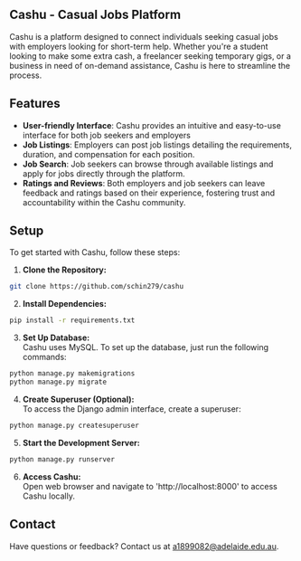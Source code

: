 ## Cashu - Casual Jobs Platform
Cashu is a platform designed to connect individuals seeking casual jobs with employers looking for short-term help. Whether you're a student looking to make some extra cash, a freelancer seeking temporary gigs, or a business in need of on-demand assistance, Cashu is here to streamline the process.

## Features
- **User-friendly Interface**: Cashu provides an intuitive and easy-to-use interface for both job seekers and employers
- **Job Listings**: Employers can post job listings detailing the requirements, duration, and compensation for each position.
- **Job Search**: Job seekers can browse through available listings and apply for jobs directly through the platform.
- **Ratings and Reviews**: Both employers and job seekers can leave feedback and ratings based on their experience, fostering trust and accountability within the Cashu community.

## Setup
To get started with Cashu, follow these steps:
1. **Clone the Repository:**
```bash
git clone https://github.com/schin279/cashu
```
2. **Install Dependencies:**
```bash
pip install -r requirements.txt
```
3. **Set Up Database:**  
Cashu uses MySQL. To set up the database, just run the following commands:
```bash
python manage.py makemigrations
python manage.py migrate
```
4. **Create Superuser (Optional):**  
To access the Django admin interface, create a superuser:
```bash
python manage.py createsuperuser
```
5. **Start the Development Server:**
```bash
python manage.py runserver
```
6. **Access Cashu:**  
Open web browser and navigate to 'http://localhost:8000' to access Cashu locally.

## Contact
Have questions or feedback? Contact us at a1899082@adelaide.edu.au.
